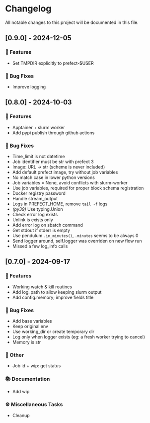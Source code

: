 # Changelog

All notable changes to this project will be documented in this file.

## [0.9.0] - 2024-12-05

### 🚀 Features

- Set TMPDIR explicitly to prefect-$USER

### 🐛 Bug Fixes

- Improve logging

## [0.8.0] - 2024-10-03

### 🚀 Features

- Apptainer + slurm worker
- Add pypi publish through github actions

### 🐛 Bug Fixes

- Time_limit is not datetime
- Job identifier must be str with prefect 3
- Image: URL -> str (scheme is never included)
- Add default prefect image, try without job variables
- No match case in lower python versions
- Job variables = None, avoid conflicts with slurm-worker
- Use job variables, required for proper block schema registration
- Docker registry password
- Handle stream_output
- Logs in PREFECT_HOME, remove `tail -f` logs
- *(py39)* Use typing.Union
- Check error log exists
- Unlink is exists only
- Add error log on sbatch command
- Get stdout if stderr is empty
- Use pendulum `.in_minutes()`, `.minutes` seems to be always 0
- Send logger around, self.logger was overriden on new flow run
- Missed a few log_info calls

## [0.7.0] - 2024-09-17

### 🚀 Features

- Working watch & kill routines
- Add log_path to allow keeping slurm output
- Add config.memory; improve fields title

### 🐛 Bug Fixes

- Add base variables
- Keep original env
- Use working_dir or create temporary dir
- Log only when logger exists (eg: a fresh worker trying to cancel)
- Memory is str

### 💼 Other

- Job id + wip: get status

### 📚 Documentation

- Add wip

### ⚙️ Miscellaneous Tasks

- Cleanup

<!-- generated by git-cliff -->
